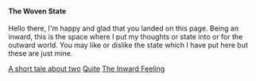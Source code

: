 #### The Woven State

Hello there, I'm happy and glad that you landed on this page. Being an inward, this is the space where I put my thoughts or state into or for the outward world. You may like or dislike the state which I have put here but these are just mine.

[A short tale about two](teenage-retards.md)
[Quite](quite.md)
[The Inward Feeling](inward-feeling.md)
